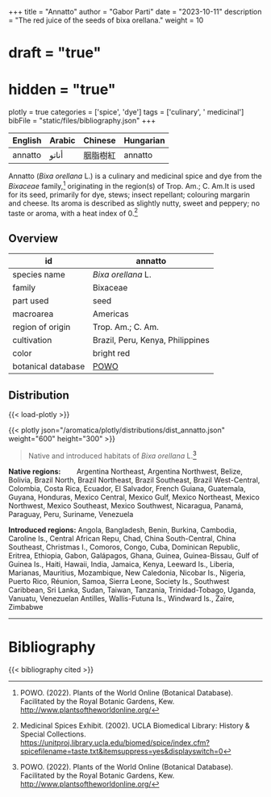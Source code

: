 +++
title = "Annatto"
author = "Gabor Parti"
date = "2023-10-11"
description = "The red juice of the seeds of bixa orellana."
weight = 10
# draft = "true"
# hidden = "true"
plotly = true
categories = ['spice', 'dye']
tags = ['culinary', ' medicinal']
bibFile = "static/files/bibliography.json"
+++

|English|Arabic|Chinese|Hungarian|
|-------|------|-------|---------|
|annatto| أناتو|  胭脂樹紅 | annatto |

Annatto (*Bixa orellana* L.) is a culinary and medicinal spice and dye from the *Bixaceae* family,[^powo] originating in the region(s) of Trop. Am.; C. Am.It is used for its seed, primarily for dye, stews; insect repellant; colouring margarin and cheese. Its aroma is described as slightly nutty, sweet and peppery; no taste or aroma, with a heat index of 0.[^ucla_medicinal_2002]

## Overview

|        id        |                      annatto                     |
|------------------|--------------------------------------------------|
|   species name   |                *Bixa orellana* L.                |
|      family      |                     Bixaceae                     |
|     part used    |                       seed                       |
|     macroarea    |                     Americas                     |
| region of origin |                 Trop. Am.; C. Am.                |
|    cultivation   |         Brazil, Peru, Kenya, Philippines         |
|       color      |                    bright red                    |
|botanical database|[POWO](https://powo.science.kew.org/taxon/33335-2)|

## Distribution

{{< load-plotly >}}

{{< plotly json="/aromatica/plotly/distributions/dist_annatto.json" weight="600" height="300" >}}

>Native and introduced habitats of *Bixa orellana* L.[^powo]

**Native regions:** &nbsp; &nbsp; &nbsp; &nbsp;Argentina Northeast, Argentina Northwest, Belize, Bolivia, Brazil North, Brazil Northeast, Brazil Southeast, Brazil West-Central, Colombia, Costa Rica, Ecuador, El Salvador, French Guiana, Guatemala, Guyana, Honduras, Mexico Central, Mexico Gulf, Mexico Northeast, Mexico Northwest, Mexico Southeast, Mexico Southwest, Nicaragua, Panamá, Paraguay, Peru, Suriname, Venezuela

**Introduced regions:** Angola, Bangladesh, Benin, Burkina, Cambodia, Caroline Is., Central African Repu, Chad, China South-Central, China Southeast, Christmas I., Comoros, Congo, Cuba, Dominican Republic, Eritrea, Ethiopia, Gabon, Galápagos, Ghana, Guinea, Guinea-Bissau, Gulf of Guinea Is., Haiti, Hawaii, India, Jamaica, Kenya, Leeward Is., Liberia, Marianas, Mauritius, Mozambique, New Caledonia, Nicobar Is., Nigeria, Puerto Rico, Réunion, Samoa, Sierra Leone, Society Is., Southwest Caribbean, Sri Lanka, Sudan, Taiwan, Tanzania, Trinidad-Tobago, Uganda, Vanuatu, Venezuelan Antilles, Wallis-Futuna Is., Windward Is., Zaïre, Zimbabwe

[^powo]: POWO. (2022). Plants of the World Online (Botanical Database). Facilitated by the Royal Botanic Gardens, Kew. http://www.plantsoftheworldonline.org/
[^ucla_medicinal_2002]: Medicinal Spices Exhibit. (2002). UCLA Biomedical Library: History & Special Collections. https://unitproj.library.ucla.edu/biomed/spice/index.cfm?spicefilename=taste.txt&itemsuppress=yes&displayswitch=0



***

# Bibliography

{{< bibliography cited >}}

